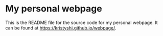 # My personal webpage

This is the README file for the source code for my personal webpage. It can be found at <https://kristyshi.github.io/webpage/>.  

